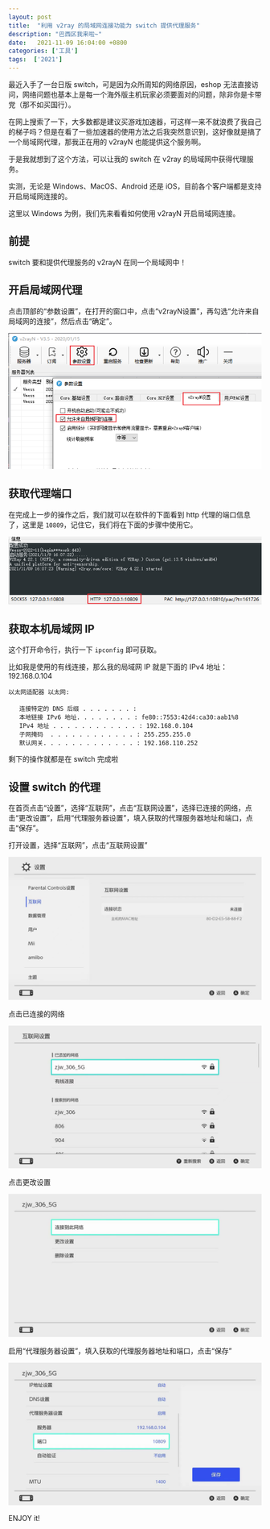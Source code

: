 ```yaml
---
layout: post
title:  "利用 v2ray 的局域网连接功能为 switch 提供代理服务"
description: "巴西区我来啦~"
date:   2021-11-09 16:04:00 +0800
categories: ['工具']
tags:  ['2021']
---
```



最近入手了一台日版 switch，可是因为众所周知的网络原因，eshop 无法直接访问，网络问题也基本上是每一个海外版主机玩家必须要面对的问题，除非你是卡带党（那不如买国行）。

在网上搜索了一下，大多数都是建议买游戏加速器，可这样一来不就浪费了我自己的梯子吗？但是在看了一些加速器的使用方法之后我突然意识到，这好像就是搞了一个局域网代理，那我正在用的 v2rayN 也能提供这个服务啊。

于是我就想到了这个方法，可以让我的 switch 在 v2ray 的局域网中获得代理服务。

实测，无论是 Windows、MacOS、Android 还是 iOS，目前各个客户端都是支持开启局域网连接的。

这里以 Windows 为例，我们先来看看如何使用 v2rayN 开启局域网连接。

## 前提

switch 要和提供代理服务的 v2rayN 在同一个局域网中！

## 开启局域网代理

点击顶部的“参数设置”，在打开的窗口中，点击“v2rayN设置”，再勾选“允许来自局域网的连接”，然后点击“确定”。

<img src="/img/util/switch/v2rayN.png" alt="开启局域网代理">

## 获取代理端口

在完成上一步的操作之后，我们就可以在软件的下面看到 http 代理的端口信息了，这里是 `10809`，记住它，我们将在下面的步骤中使用它。

<img src="/img/util/switch/v2rayN_port.png" alt="获取端口">

## 获取本机局域网 IP

这个打开命令行，执行一下 `ipconfig` 即可获取。

比如我是使用的有线连接，那么我的局域网 IP 就是下面的 IPv4 地址：192.168.0.104 

```
以太网适配器 以太网:

   连接特定的 DNS 后缀 . . . . . . . :
   本地链接 IPv6 地址. . . . . . . . : fe80::7553:42d4:ca30:aab1%8
   IPv4 地址 . . . . . . . . . . . . : 192.168.0.104
   子网掩码  . . . . . . . . . . . . : 255.255.255.0
   默认网关. . . . . . . . . . . . . : 192.168.110.252
```

剩下的操作就都是在 switch 完成啦

## 设置 switch 的代理

在首页点击“设置”，选择“互联网”，点击“互联网设置”，选择已连接的网络，点击“更改设置”，启用“代理服务器设置”，填入获取的代理服务器地址和端口，点击“保存”。

打开设置，选择“互联网”，点击“互联网设置”

<img src="/img/util/switch/setting1.jpg" alt="打开设置">

点击已连接的网络

<img src="/img/util/switch/setting2.jpg" alt="选择网络">

点击更改设置

<img src="/img/util/switch/setting3.jpg" alt="更改设置">

启用“代理服务器设置”，填入获取的代理服务器地址和端口，点击“保存”

<img src="/img/util/switch/setting4.jpg" alt="填入代理">

ENJOY it!